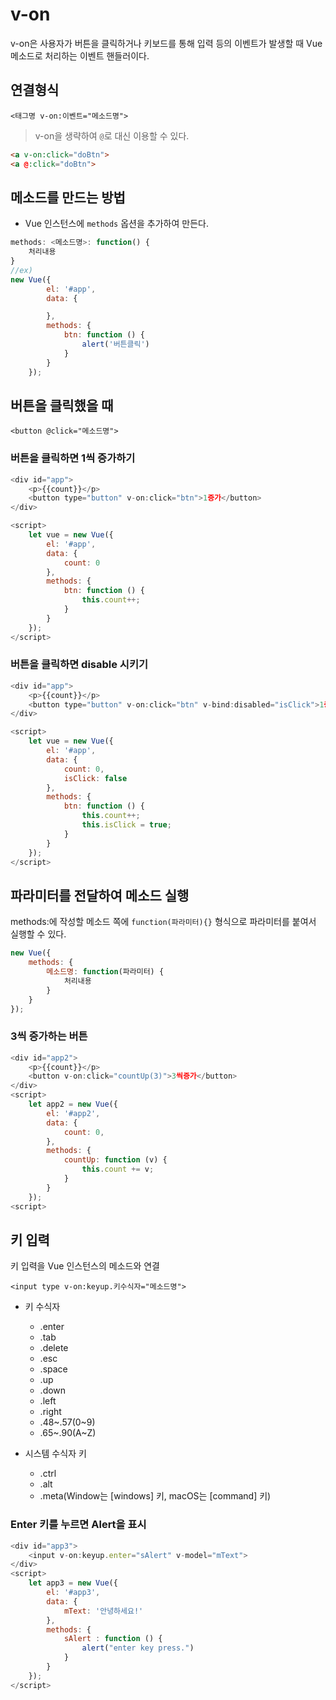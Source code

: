 
# v-on 

v-on은 사용자가 버튼을 클릭하거나 키보드를 통해 입력 등의 이벤트가 발생할 때 Vue 메소드로 처리하는 이벤트 핸들러이다.

## 연결형식 

`<태그명 v-on:이벤트="메소드명">`

> v-on을 생략하여 `@`로 대신 이용할 수 있다.

```html
<a v-on:click="doBtn">
<a @:click="doBtn">
```


## 메소드를 만드는 방법

- Vue 인스턴스에 `methods` 옵션을 추가하여 만든다.

```javascript
methods: <메소드명>: function() {
    처리내용
}
//ex)
new Vue({
        el: '#app',
        data: {

        },
        methods: {
            btn: function () {
                alert('버튼클릭')
            }
        }
    });

```

## 버튼을 클릭했을 때

`<button @click="메소드명">`

### 버튼을 클릭하면 1씩 증가하기

```javascript
<div id="app">
    <p>{{count}}</p>
    <button type="button" v-on:click="btn">1증가</button>
</div>

<script>
    let vue = new Vue({
        el: '#app',
        data: {
            count: 0
        },
        methods: {
            btn: function () {
                this.count++;
            }
        }
    });
</script>
```

### 버튼을 클릭하면 disable 시키기

```javascript
<div id="app">
    <p>{{count}}</p>
    <button type="button" v-on:click="btn" v-bind:disabled="isClick">1증가</button>
</div>

<script>
    let vue = new Vue({
        el: '#app',
        data: {
            count: 0,
            isClick: false
        },
        methods: {
            btn: function () {
                this.count++;
                this.isClick = true;
            }
        }
    });
</script>
```

## 파라미터를 전달하여 메소드 실행

methods:에 작성할 메소드 쪽에 `function(파라미터){}` 형식으로 파라미터를 붙여서 실행할 수 있다.

```javascript
new Vue({
    methods: {
        메소드명: function(파라미터) {
            처리내용
        }
    }
});
```

### 3씩 증가하는 버튼

```javascript
<div id="app2">
    <p>{{count}}</p>
    <button v-on:click="countUp(3)">3씩증가</button>
</div>
<script>
    let app2 = new Vue({
        el: '#app2',
        data: {
            count: 0,
        },
        methods: {
            countUp: function (v) {
                this.count += v;
            }
        }
    });
<script>
```

## 키 입력

키 입력을 Vue 인스턴스의 메소드와 연결

`<input type v-on:keyup.키수식자="메소드명">`


- 키 수식자
  - .enter
  - .tab
  - .delete
  - .esc
  - .space
  - .up
  - .down
  - .left
  - .right
  - .48~.57(0~9)
  - .65~.90(A~Z)

- 시스템 수식자 키
  - .ctrl
  - .alt
  - .meta(Window는 [windows] 키, macOS는 [command] 키)

### Enter 키를 누르면 Alert을 표시

```javascript
<div id="app3">
    <input v-on:keyup.enter="sAlert" v-model="mText">
</div>
<script>
    let app3 = new Vue({
        el: '#app3',
        data: {
            mText: '안녕하세요!'
        },
        methods: {
            sAlert : function () {
                alert("enter key press.")
            }
        }
    });
</script>
```

